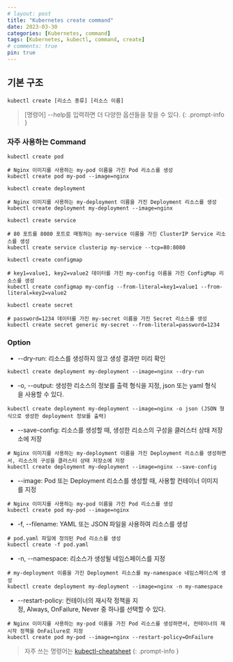```yaml
---
# layout: post
title: "Kubernetes create command"
date: 2023-03-30
categories: [Kubernetes, command]
tags: [Kubernetes, kubectl, command, create]
# comments: true
pin: true
---
```


## 기본 구조
```
kubectl create [리소스 종류] [리소스 이름]
```

> [명령어] --help를 입력하면 더 다양한 옵션들을 찾을 수 있다.
{: .prompt-info }

### 자주 사용하는 Command
```
kubectl create pod

# Nginx 이미지를 사용하는 my-pod 이름을 가진 Pod 리소스를 생성
kubectl create pod my-pod --image=nginx
```

```
kubectl create deployment

# Nginx 이미지를 사용하는 my-deployment 이름을 가진 Deployment 리소스를 생성
kubectl create deployment my-deployment --image=nginx
```

```
kubectl create service

# 80 포트를 8080 포트로 매핑하는 my-service 이름을 가진 ClusterIP Service 리소스를 생성
kubectl create service clusterip my-service --tcp=80:8080
```

```
kubectl create configmap

# key1=value1, key2=value2 데이터를 가진 my-config 이름을 가진 ConfigMap 리소스를 생성
kubectl create configmap my-config --from-literal=key1=value1 --from-literal=key2=value2
```

```
kubectl create secret

# password=1234 데이터를 가진 my-secret 이름을 가진 Secret 리소스를 생성
kubectl create secret generic my-secret --from-literal=password=1234
```

### Option
- --dry-run: 리소스를 생성하지 않고 생성 결과만 미리 확인
```
kubectl create deployment my-deployment --image=nginx --dry-run
```

- -o, --output: 생성한 리소스의 정보를 출력 형식을 지정, json 또는 yaml 형식을 사용할 수 있다.
```
kubectl create deployment my-deployment --image=nginx -o json (JSON 형식으로 생성한 deployment 정보를 출력)
```

- --save-config: 리소스를 생성할 때, 생성한 리소스의 구성을 클러스터 상태 저장소에 저장
```
# Nginx 이미지를 사용하는 my-deployment 이름을 가진 Deployment 리소스를 생성하면서, 리소스의 구성을 클러스터 상태 저장소에 저장
kubectl create deployment my-deployment --image=nginx --save-config
```

- --image: Pod 또는 Deployment 리소스를 생성할 때, 사용할 컨테이너 이미지를 지정
```
# Nginx 이미지를 사용하는 my-pod 이름을 가진 Pod 리소스를 생성
kubectl create pod my-pod --image=nginx
```

- -f, --filename: YAML 또는 JSON 파일을 사용하여 리소스를 생성
```
# pod.yaml 파일에 정의된 Pod 리소스를 생성
kubectl create -f pod.yaml
```

- -n, --namespace: 리소스가 생성될 네임스페이스를 지정
```
# my-deployment 이름을 가진 Deployment 리소스를 my-namespace 네임스페이스에 생성
kubectl create deployment my-deployment --image=nginx -n my-namespace
```

- --restart-policy: 컨테이너의 재시작 정책을 지정, Always, OnFailure, Never 중 하나를 선택할 수 있다.
```
# Nginx 이미지를 사용하는 my-pod 이름을 가진 Pod 리소스를 생성하면서, 컨테이너의 재시작 정책을 OnFailure로 지정
kubectl create pod my-pod --image=nginx --restart-policy=OnFailure
```

> 자주 쓰는 명령어는 [kubectl-cheatsheet](https://kubernetes.io/docs/reference/kubectl/cheatsheet/)
{: .prompt-info }
